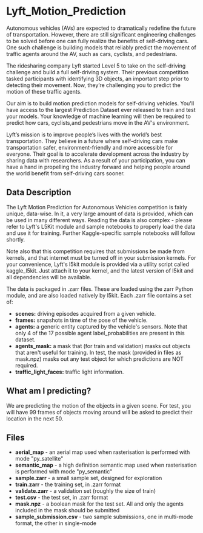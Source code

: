# Lyft_Motion_Prediction


Autonomous vehicles (AVs) are expected to dramatically redefine the future of transportation. However, there are still significant engineering challenges to be solved before one can fully realize the benefits of self-driving cars. One such challenge is building models that reliably predict the movement of traffic agents around the AV, such as cars, cyclists, and pedestrians.

The ridesharing company Lyft started Level 5 to take on the self-driving challenge and build a full self-driving system. Their previous competition tasked participants with identifying 3D objects, an important step prior to detecting their movement. Now, they’re challenging you to predict the motion of these traffic agents.

Our aim is to build motion prediction models for self-driving vehicles. You'll have access to the largest Prediction Dataset ever released to train and test your models. Your knowledge of machine learning will then be required to predict how cars, cyclists,and pedestrians move in the AV's environment.

Lyft’s mission is to improve people’s lives with the world’s best transportation. They believe in a future where self-driving cars make transportation safer, environment-friendly and more accessible for everyone. Their goal is to accelerate development across the industry by sharing data with researchers. As a result of your participation, you can have a hand in propelling the industry forward and helping people around the world benefit from self-driving cars sooner.

## Data Description

The Lyft Motion Prediction for Autonomous Vehicles competition is fairly unique, data-wise. In it, a very large amount of data is provided, which can be used in many different ways. Reading the data is also complex - please refer to Lyft's L5Kit module and sample notebooks to properly load the data and use it for training. Further Kaggle-specific sample notebooks will follow shortly.

Note also that this competition requires that submissions be made from kernels, and that internet must be turned off in your submission kernels. For your convenience, Lyft's l5kit module is provided via a utility script called kaggle_l5kit. Just attach it to your kernel, and the latest version of l5kit and all dependencies will be available.

The data is packaged in .zarr files. These are loaded using the zarr Python module, and are also loaded natively by l5kit. Each .zarr file contains a set of:

- **scenes:** driving episodes acquired from a given vehicle.
- **frames:** snapshots in time of the pose of the vehicle.
- **agents:** a generic entity captured by the vehicle's sensors. Note that only 4 of the 17 possible agent label_probabilities are present in this dataset.
- **agents_mask:** a mask that (for train and validation) masks out objects that aren't useful for training. In test, the mask (provided in files as mask.npz) masks out any test object for which predictions are NOT required.
- **traffic_light_faces:** traffic light information.

## What am I predicting?

We are predicting the motion of the objects in a given scene. For test, you will have 99 frames of objects moving around will be asked to predict their location in the next 50.

## Files

- **aerial_map** - an aerial map used when rasterisation is performed with mode "py_satellite"
- **semantic_map** - a high definition semantic map used when rasterisation is performed with mode "py_semantic"
- **sample.zarr** - a small sample set, designed for exploration
- **train.zarr** - the training set, in .zarr format
- **validate.zarr** - a validation set (roughly the size of train)
- **test.csv** - the test set, in .zarr format
- **mask.npz** - a boolean mask for the test set. All and only the agents included in the mask should be submitted
- **sample_submission.csv** - two sample submissions, one in multi-mode format, the other in single-mode
